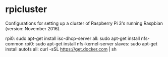 # rpicluster
Configurations for setting up a cluster of Raspberry Pi 3's running Raspbian (version: November 2016).

rpi0: sudo apt-get install isc-dhcp-server
all: sudo apt-get install nfs-common
rpi0: sudo apt-get install nfs-kernel-server
slaves: sudo apt-get install autofs
all: curl -sSL https://get.docker.com | sh

